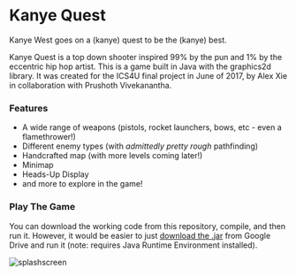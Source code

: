 # Kanye Quest

Kanye West goes on a (kanye) quest to be the (kanye) best. 

Kanye Quest is a top down shooter inspired 99% by the pun and 1% by the eccentric hip hop artist. This is a game built in Java with the graphics2d library. It was created for the ICS4U final project in June of 2017, by Alex Xie in collaboration with Prushoth Vivekanantha.

### Features
* A wide range of weapons (pistols, rocket launchers, bows, etc - even a flamethrower!)
* Different enemy types (with *admittedly pretty rough* pathfinding)
* Handcrafted map (with more levels coming later!)
* Minimap
* Heads-Up Display
* and more to explore in the game!

### Play The Game
 You can download the working code from this repository, compile, and then run it. However, it would be easier to just [download the .jar](https://drive.google.com/file/d/1l6z3uMQ0IDWnTo545ZNIatyYWwAP4mRX/view?usp=sharing) from Google Drive and run it (note: requires Java Runtime Environment installed).

![splashscreen](https://user-images.githubusercontent.com/17508679/34344179-c7b595fa-e9b0-11e7-82ab-6d18de7546cd.jpg)
